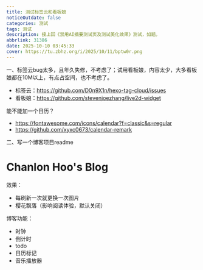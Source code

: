 ```yaml
---
title: 测试标签云和看板娘
noticeOutdate: false
categories: 测试
tags: 测试
description: 接上回《禁用AI摘要测试页及测试美化效果》测试，如题。
abbrlink: 31386
date: 2025-10-10 03:45:33
cover: https://tu.zbhz.org/i/2025/10/11/bptw0r.png
---
```


一、标签云bug太多，且年久失修，不考虑了；试用看板娘，内容太少，大多看板娘都在10M以上，有点占空间，也不考虑了。

* 标签云：https://github.com/D0n9X1n/hexo-tag-cloud/issues
* 看板娘：https://github.com/stevenjoezhang/live2d-widget

能不能加一个日历？

* https://fontawesome.com/icons/calendar?f=classic&s=regular
* https://github.com/xyxc0673/calendar-remark


二、写一个博客项目readme


# Chanlon Hoo's Blog


效果：

* 每刷新一次就更换一次图片
* 樱花飘落（影响阅读体验，默认关闭）

博客功能：

* 时钟
* 倒计时
* todo
* 日历标记
* 音乐播放器